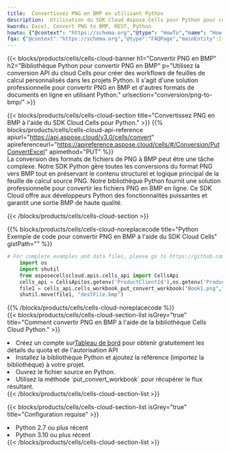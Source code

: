 ```yaml
---
title:  Convertissez PNG en BMP en utilisant Python
description:  Utilisation du SDK Cloud Aspose.Cells pour Python pour convertir un fichier au format PNG en fichier au format BMP.
kwords: Excel, Convert PNG to BMP, REST, Python
howto: {"@context": "https://schema.org","@type": "HowTo","name": "How to convert PNG to BMP using the Cells Cloud Python library.","description": "How to convert PNG to BMP using the Cells Cloud Python library.","image": {"@type": "ImageObject"},"url": "/python/conversion/png-to-bmp/","step": [{ "@type": "HowToStep","name": "How to convert PNG to BMP using the Cells Cloud Python library. step 1", "image": {"@type": "ImageObject",},"url": "/python/conversion/png-to-bmp/","text": "Register an account at <a href='https://dashboard.aspose.cloud/'>Dashboard</a> to get free API quota & authorization details",},{ "@type": "HowToStep","name": "How to convert PNG to BMP using the Cells Cloud Python library. step 1", "image": {"@type": "ImageObject",},"url": "/python/conversion/png-to-bmp/","text": "Install Python library and add the reference (import the library) to your project.",},{ "@type": "HowToStep","name": "How to convert PNG to BMP using the Cells Cloud Python library. step 1", "image": {"@type": "ImageObject",},"url": "/python/conversion/png-to-bmp/","text": "Open the source file in Python.",},{ "@type": "HowToStep","name": "How to convert PNG to BMP using the Cells Cloud Python library. step 1", "image": {"@type": "ImageObject",},"url": "/python/conversion/png-to-bmp/","text": "Use the `put_convert_workbook` method to retrieve the resulting stream.",}, ],"supply": {"@type": "HowToSupply","name": "document"},"tool": [{"@type": "HowToTool","name": "PyCharm, Visual Studio Code, Sublime, Eclipse"},{"@type": "HowToTool","name": "Aspose Cells"}],"totalTime": "PT6M"}
fqa: {"@context":"https://schema.org","@type":"FAQPage","mainEntity":[{"@type":"Question","name":"Why convert file formats in C# using REST API?","acceptedAnswer":{"@type":"Answer","text":"Documents are encoded in many ways, and some files may be incompatible with the software you use. To open and read such files, just convert them to appropriate file formats.<br/><ol><li>Install .NET SDK and add the reference (import the library) to your project.</li><li>Open the source file in C# using REST API.</li><li>Call the PutConvertWorkbookRequest() method, passing an output filename with required extension.</li><li>Get the result of conversion as a separate file.</li></ol>"}},{"@type":"Question","name":"What file formats can I convert with your C# library?","acceptedAnswer":{"@type":"Answer","text":"We support a variety of file formats for conversion using .NET library, including XLSX, Excel, xls , PDF, CSV, HTML, Markdown, XML, PNG, JPG, TIFF, Json, TXT and many more."}},{"@type":"Question","name":"What is the maximum allowed file size for conversion using this .NET library?","acceptedAnswer":{"@type":"Answer","text":"There are no file size limits for format conversions using .NET library."}}]}
---
```

{{< blocks/products/cells/cells-cloud-banner h1="Convertir PNG en BMP" h2="Bibliothèque Python pour convertir PNG en BMP" p="Utilisez la conversion API du cloud Cells pour créer des workflows de feuilles de calcul personnalisés dans les projets Python. Il s\'agit d\'une solution professionnelle pour convertir PNG en BMP et d\'autres formats de documents en ligne en utilisant Python." urlsection="conversion/png-to-bmp/" >}}

{{< blocks/products/cells/cells-cloud-section title="Convertissez PNG en BMP à l\'aide du SDK Cloud Cells pour Python." >}}
{{% blocks/products/cells/cells-cloud-api-reference apiurl="https://api.aspose.cloud/v3.0/cells/convert" apireferenceurl="https://apireference.aspose.cloud/cells/#/Conversion/PutConvertExcel" apimethod="PUT" %}}
<br/>
La conversion des formats de fichiers de PNG à BMP peut être une tâche complexe. Notre SDK Python gère toutes les conversions du format PNG vers BMP tout en préservant le contenu structurel et logique principal de la feuille de calcul source PNG. Notre bibliothèque Python fournit une solution professionnelle pour convertir les fichiers PNG en BMP en ligne. Ce SDK Cloud offre aux développeurs Python des fonctionnalités puissantes et garantit une sortie BMP de haute qualité.

{{< /blocks/products/cells/cells-cloud-section >}}

{{% blocks/products/cells/cells-cloud-noreplacecode title="Python Exemple de code pour convertir PNG en BMP à l\'aide du SDK Cloud Cells" gistPath="" %}}
 
```python
# For complete examples and data files, please go to https://github.com/aspose-cells-cloud/aspose-cells-cloud-python/
    import os
    import shutil
    from asposecellscloud.apis.cells_api import CellsApi
    cells_api = CellsApi(os.getenv('ProductClientId'),os.getenv('ProductClientSecret'))
    file1 = cells_api.cells_workbook_put_convert_workbook("Book1.png",format="bmp")
    shutil.move(file1, "destFile.bmp")     
```
 
{{% /blocks/products/cells/cells-cloud-noreplacecode %}}
<br/>
{{< blocks/products/cells/cells-cloud-section-list isGrey="true" title="Comment convertir PNG en BMP à l\'aide de la bibliothèque Cells Cloud Python." >}}
<li> Créez un compte sur<a href="https://dashboard.aspose.cloud/">Tableau de bord</a> pour obtenir gratuitement les détails du quota et de l'autorisation API</li>
<li>Installez la bibliothèque Python et ajoutez la référence (importez la bibliothèque) à votre projet.</li>
<li>Ouvrez le fichier source en Python.</li>
<li>Utilisez la méthode `put_convert_workbook` pour récupérer le flux résultant.</li>
{{< /blocks/products/cells/cells-cloud-section-list >}}

{{< blocks/products/cells/cells-cloud-section-list isGrey="true" title="Configuration requise" >}}
<li>Python 2.7 ou plus récent</li>
<li>Python 3.10 ou plus récent</li>
{{< /blocks/products/cells/cells-cloud-section-list >}}

